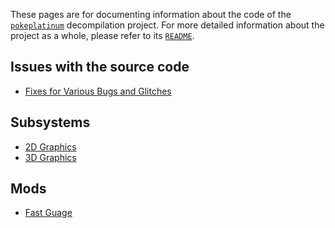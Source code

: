 These pages are for documenting information about the code of the
[`pokeplatinum`](https://github.com/pret/pokeplatinum) decompilation project.
For more detailed information about the project as a whole, please refer to its
[`README`](https://github.com/pret/pokeplatinum/blob/main/README.md).

## Issues with the source code

- [Fixes for Various Bugs and Glitches](bugs_and_glitches.md)

## Subsystems

- [2D Graphics](2d_rendering.md)
- [3D Graphics](3d_rendering.md)

## Mods

- [Fast Guage](mods/fast_guage.md)